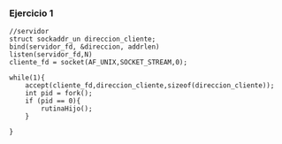 ### Ejercicio 1

    //servidor
    struct sockaddr_un direccion_cliente;
    bind(servidor_fd, &direccion, addrlen)
    listen(servidor_fd,N)
    cliente_fd = socket(AF_UNIX,SOCKET_STREAM,0);

    while(1){
        accept(cliente_fd,direccion_cliente,sizeof(direccion_cliente));
        int pid = fork();
        if (pid == 0){
            rutinaHijo();
        }
        
    }
    
    